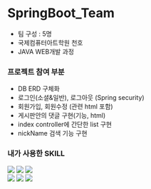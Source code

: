 # SpringBoot_Team
- 팀 구성 : 5명
- 국제컴퓨터아트학원 천호
- JAVA WEB개발 과정

### 프로젝트 참여 부분
- DB ERD 구체화
- 로그인(소셜&일반), 로그아웃 (Spring security)
- 회원가입, 회원수정 (관련 html 포함)
- 게시판안의 댓글 구현(기능, html)
- index controller에 간단한 list 구현
- nickName 검색 기능 구현

### 내가 사용한 SKILL
<div>
  <img src="https://img.shields.io/badge/Spring Boot-6DB33F?style=for-the-badge&logo=Spring&Boot&logoColor=white">
  <img src="https://img.shields.io/badge/Thymeleaf-005F0F?style=for-the-badge&logo=Thymeleaf&logoColor=white">
   <img src="https://img.shields.io/badge/Oracle-F80000?style=for-the-badge&logo=Oracle&logoColor=white"> 
  <br>
  <img src="https://img.shields.io/badge/HTML-E34F26?style=for-the-badge&logo=HTML5&logoColor=white">
  <img src="https://img.shields.io/badge/CSS-1572B6?style=for-the-badge&logo=CSS3&logoColor=white">
  <img src="https://img.shields.io/badge/Java Script-F7DF1E?style=for-the-badge&logo=JavaScript&logoColor=white">
</div>
